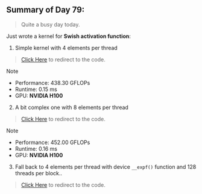 ## Summary of Day 79:

> Quite a busy day today. 

Just wrote a kernel for **Swish activation function**:

1. Simple kernel with 4 elements per thread

> [Click Here](./swish1.cu) to redirect to the code. 

> [!note]
> - Performance: $438.30 \text{ GFLOPs}$
> - Runtime: $0.15 \text{ ms}$
> - GPU: **NVIDIA H100**

2. A bit complex one with 8 elements per thread

> [Click Here](./swish2.cu) to redirect to the code.

> [!note]
> - Performance: $452.00 \text{ GFLOPs}$
> - Runtime: $0.16 \text{ ms}$
> - GPU: **NVIDIA H100**

3. Fall back to 4 elements per thread with device `__expf()` function and 128 threads per block.. 

> [Click Here](./swish3.cu) to redirect to the code.

